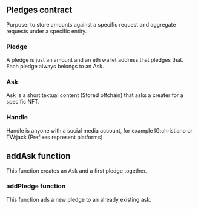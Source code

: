 ## Pledges contract
Purpose: to store amounts against a specific request and aggregate requests under a specific entity.

### Pledge
A pledge is just an amount and an eth wallet address that pledges that. Each pledge always belongs to an Ask.

### Ask
Ask is a short textual content (Stored offchain) that asks a creater for a specific NFT.

### Handle
Handle is anyone with a social media account, for example IG:christiano or TW:jack (Prefixes represent platforms)

## addAsk function

This function creates an Ask and a first pledge together.

### addPledge function

This function ads a new pledge to an already existing ask.